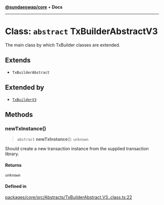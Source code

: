[**@sundaeswap/core**](../../README.md) • **Docs**

***

# Class: `abstract` TxBuilderAbstractV3

The main class by which TxBuilder classes are extended.

## Extends

- `TxBuilderAbstract`

## Extended by

- [`TxBuilderV3`](TxBuilderV3.md)

## Methods

### newTxInstance()

> `abstract` **newTxInstance**(): `unknown`

Should create a new transaction instance from the supplied transaction library.

#### Returns

`unknown`

#### Defined in

[packages/core/src/Abstracts/TxBuilderAbstract.V3..class.ts:22](https://github.com/SundaeSwap-finance/sundae-sdk/blob/main/packages/core/src/Abstracts/TxBuilderAbstract.V3..class.ts#L22)
